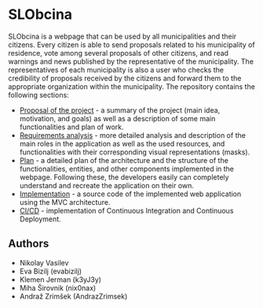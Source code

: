 # SLObcina

SLObcina is a webpage that can be used by all municipalities and their citizens. Every citizen is able to send proposals related to his municipality of residence, vote among several proposals of other citizens, and read warnings and news published by the representative of the municipality. The representatives of each municipality is also a user who checks the credibility of proposals received by the citizens and forward them to the appropriate organization within the municipality. The repository contains the following sections:

* [Proposal of the project](docs/predlog-projekta/README.md) - a summary of the project (main idea, motivation, and goals) as well as a description of some main functionalities and plan of work.
* [Requirements analysis](docs/zajem-zahtev/README.md) - more detailed analysis and description of the main roles in the application as well as the used resources, and functionalities with their corresponding visual representations (masks).
* [Plan](docs/nacrt/README.md) - a detailed plan of the architecture and the structure of the functionalities, entities, and other components implemented in the webpage. Following these, the developers easily can completely understand and recreate the application on their own.
* [Implementation](src) - a source code of the implemented web application using the MVC architecture.
* [CI/CD](.github/workflows) - implementation of Continuous Integration and Continuous Deployment.

  
## Authors
* Nikolay Vasilev
* Eva Bizilj (evabizilj)
* Klemen Jerman (k3yJ3y)
* Miha Širovnik (nix0nax)
* Andraž Zrimšek (AndrazZrimsek)
